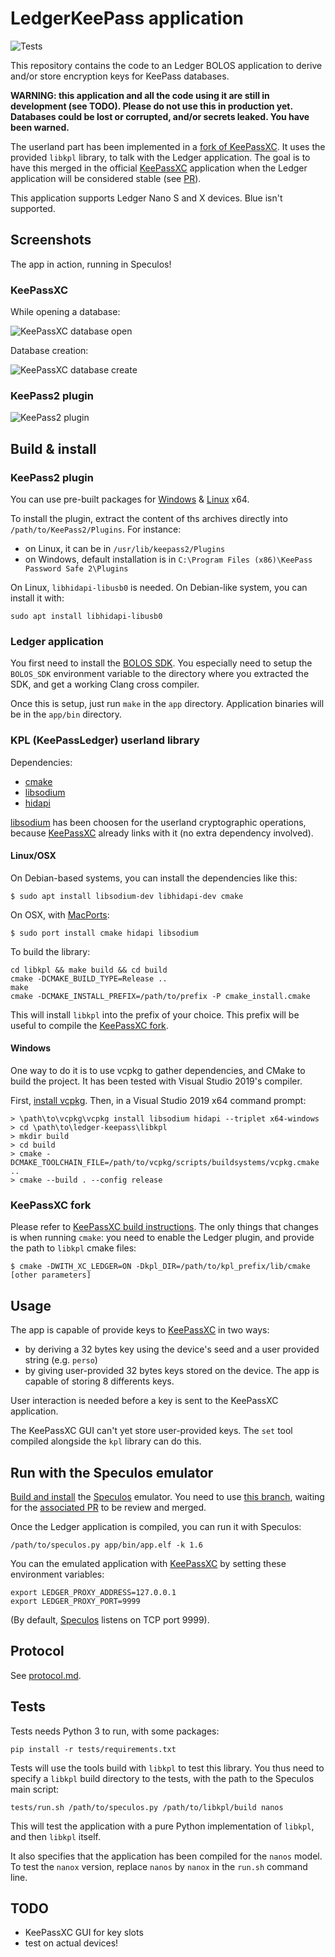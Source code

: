 # LedgerKeePass application

![Tests](https://github.com/aguinet/ledger-keepass/workflows/Tests/badge.svg)

This repository contains the code to an Ledger BOLOS application to derive
and/or store encryption keys for KeePass databases.

**WARNING: this application and all the code using it are still in development
(see TODO). Please do not use this in production yet. Databases could be lost
or corrupted, and/or secrets leaked. You have been warned.**

The userland part has been implemented in a [fork of
KeePassXC](https://github.com/aguinet/keepassxc/tree/feature/ledger). It uses
the provided ``libkpl`` library, to talk with the Ledger application.  The goal
is to have this merged in the official [KeePassXC](kpxc) application when the
Ledger application will be considered stable (see
[PR](https://github.com/keepassxreboot/keepassxc/pull/5842)).

This application supports Ledger Nano S and X devices. Blue isn't supported.

## Screenshots

The app in action, running in Speculos!

### KeePassXC

While opening a database:

![KeePassXC database open](imgs/kp_ledger_open.png)

Database creation:

![KeePassXC database create](imgs/kp_ledger_create.png)

### KeePass2 plugin

![KeePass2 plugin](imgs/kp2_plugin.png)


## Build & install

### KeePass2 plugin

You can use pre-built packages for
[Windows](https://github.com/aguinet/LedgerKeePass/releases/download/0.2.0/KeePass2.47-plugin-x64-windows.zip)
&
[Linux](https://github.com/aguinet/LedgerKeePass/releases/download/0.2.0/KeePass2.47-plugin-x64-ubuntu16.04.zip)
x64.

To install the plugin, extract the content of ths archives directly into `/path/to/KeePass2/Plugins`. For instance:

* on Linux, it can be in `/usr/lib/keepass2/Plugins`
* on Windows, default installation is in `C:\Program Files (x86)\KeePass Password Safe 2\Plugins`

On Linux, `libhidapi-libusb0` is needed. On Debian-like system, you can install it with:

```
sudo apt install libhidapi-libusb0
```

### Ledger application

You first need to install the [BOLOS
SDK](https://ledger.readthedocs.io/en/latest/userspace/getting_started.html).
You especially need to setup the ``BOLOS_SDK`` environment variable to the
directory where you extracted the SDK, and get a working Clang cross compiler.

Once this is setup, just run ``make`` in the ``app`` directory. Application
binaries will be in the ``app/bin`` directory.

### KPL (KeePassLedger) userland library

Dependencies:

* [cmake](cmake)
* [libsodium](sodium)
* [hidapi](https://github.com/signal11/hidapi)

[libsodium](sodium) has been choosen for the userland cryptographic operations,
because [KeePassXC](kpxc) already links with it (no extra dependency involved).

#### Linux/OSX

On Debian-based systems, you can install the dependencies like this:

```
$ sudo apt install libsodium-dev libhidapi-dev cmake
```

On OSX, with [MacPorts](https://www.macports.org/):

```
$ sudo port install cmake hidapi libsodium
```

To build the library:

```
cd libkpl && make build && cd build
cmake -DCMAKE_BUILD_TYPE=Release ..
make
cmake -DCMAKE_INSTALL_PREFIX=/path/to/prefix -P cmake_install.cmake
```

This will install ``libkpl`` into the prefix of your choice. This prefix will
be useful to compile the [KeePassXC
fork](https://github.com/aguinet/keepassxc/tree/feature/ledger).

#### Windows

One way to do it is to use vcpkg to gather dependencies, and CMake to build the
project. It has been tested with Visual Studio 2019's compiler.

First, [install vcpkg](https://github.com/microsoft/vcpkg#quick-start-windows).
Then, in a Visual Studio 2019 x64 command prompt:

```
> \path\to\vcpkg\vcpkg install libsodium hidapi --triplet x64-windows
> cd \path\to\ledger-keepass\libkpl
> mkdir build
> cd build
> cmake -DCMAKE_TOOLCHAIN_FILE=/path/to/vcpkg/scripts/buildsystems/vcpkg.cmake ..
> cmake --build . --config release
```

### KeePassXC fork

Please refer to [KeePassXC build
instructions](https://github.com/keepassxreboot/keepassxc/blob/develop/INSTALL.md).
The only things that changes is when running ``cmake``: you need to enable the
Ledger plugin, and provide the path to ``libkpl`` cmake files:

```
$ cmake -DWITH_XC_LEDGER=ON -Dkpl_DIR=/path/to/kpl_prefix/lib/cmake [other parameters]
```

## Usage

The app is capable of provide keys to [KeePassXC](kpxc) in two ways:

* by deriving a 32 bytes key using the device's seed and a user provided string
  (e.g. `perso`)
* by giving user-provided 32 bytes keys stored on the device. The app is
  capable of storing 8 differents keys.

User interaction is needed before a key is sent to the KeePassXC application.

The KeePassXC GUI can't yet store user-provided keys. The ``set`` tool compiled
alongside the ``kpl`` library can do this.

## Run with the Speculos emulator

[Build and
install](https://github.com/LedgerHQ/speculos/blob/master/doc/build.md) the
[Speculos](speculos) emulator. You need to use [this
branch](https://github.com/aguinet/speculos/tree/feature/curve25519), waiting
for the [associated PR](https://github.com/LedgerHQ/speculos/pull/116) to be
review and merged.

Once the Ledger application is compiled, you can run it with Speculos:

```
/path/to/speculos.py app/bin/app.elf -k 1.6
```

You can the emulated application with [KeePassXC](kpxc) by setting these environment variables:

```
export LEDGER_PROXY_ADDRESS=127.0.0.1
export LEDGER_PROXY_PORT=9999
```

(By default, [Speculos](speculos) listens on TCP port 9999).

## Protocol

See [protocol.md](protocol.md).

## Tests

Tests needs Python 3 to run, with some packages:

```
pip install -r tests/requirements.txt
```

Tests will use the tools build with `libkpl` to test this library. You thus
need to specify a `libkpl` build directory to the tests, with the path to the
Speculos main script:

```
tests/run.sh /path/to/speculos.py /path/to/libkpl/build nanos
```

This will test the application with a pure Python implementation of ``libkpl``,
and then ``libkpl`` itself.

It also specifies that the application has been compiled for the ``nanos``
model. To test the ``nanox`` version, replace ``nanos`` by ``nanox`` in the
``run.sh`` command line.


## TODO

* KeePassXC GUI for key slots
* test on actual devices!


[speculos]: https://github.com/LedgerHQ/speculos/
[kpxc]: https://github.com/keepassxreboot/keepassxc/
[sodium]: https://github.com/jedisct1/libsodium
